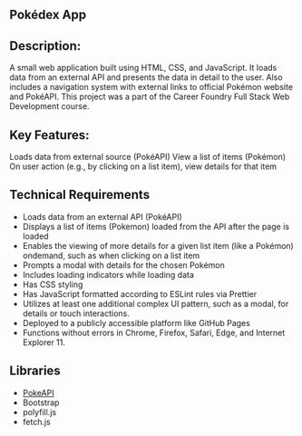 ## Pokédex App

## Description:

A small web application built using HTML, CSS, and JavaScript. It loads data from an external API and presents the data in detail to the user. Also includes a navigation system with external links to official Pokémon website and PokéAPI. This project was a part of the Career Foundry Full Stack Web Development course.

## Key Features:

Loads data from external source (PokéAPI)
View a list of items (Pokémon)
On user action (e.g., by clicking on a list item), view details for that item

## Technical Requirements

- Loads data from an external API (PokéAPI)
- Displays a list of items (Pokemon) loaded from the API after the page is loaded
- Enables the viewing of more details for a given list item (like a Pokémon) ondemand, such as when clicking on a list item
- Prompts a modal with details for the chosen Pokémon
- Includes loading indicators while loading data
- Has CSS styling
- Has JavaScript formatted according to ESLint rules via Prettier
- Utilizes at least one additional complex UI pattern, such as a modal, for details or touch interactions.
- Deployed to a publicly accessible platform like GitHub Pages
- Functions without errors in Chrome, Firefox, Safari, Edge, and Internet Explorer 11.

## Libraries

- [PokeAPI](https://pokeapi.co)
- Bootstrap
- polyfill.js
- fetch.js
